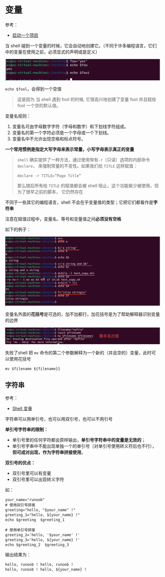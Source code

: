# 变量

参考：

+ [启动一个项目](http://billie66.github.io/TLCL/book/chap26.html)

当 shell 碰到一个变量的时候，它会自动地创建它。（不同于许多编程语言，它们中的变量在使用之前，必须显式的声明或是定义）

![003](https://github.com/winfredzen/Linux-Learn/blob/main/shell/images/003.png)

`echo $fool`，会得到一个空值

> 这是因为 当 shell 遇到 fool 的时候, 它很高兴地创建了变量 fool 并且赋给 fool 一个空的默认值。



变量名规则：

1. 变量名可由字母数字字符（字母和数字）和下划线字符组成。
2. 变量名的第一个字符必须是一个字母或一个下划线。
3. 变量名中不允许出现空格和标点符号。



**一个常用惯例是指定大写字母来表示常量，小写字母表示真正的变量**



> `shell` 确实提供了一种方法，通过使用带有`-r`（只读）选项的内部命令 `declare`， 来强制常量的不变性。如果我们给 `TITLE` 这样赋值：
>
> ```shell
> declare -r TITLE=”Page Title”
> ```
>
> 那么随后所有给 `TITLE` 的赋值都会被 shell 阻止。这个功能极少被使用，但为了很早之前的脚本， 它仍然存在



不同于一些其它的编程语言，shell 不会在乎变量值的类型；它把它们都看作是**字符串**

注意在赋值过程中，变量名、等号和变量值之间**必须没有空格**

如下的例子：

![004](https://github.com/winfredzen/Linux-Learn/blob/main/shell/images/004.png)



变量名外面的**花括号**是可选的，加不加都行，加花括号是为了帮助解释器识别变量的边界

![005](https://github.com/winfredzen/Linux-Learn/blob/main/shell/images/005.png)

失败了shell 把 `mv` 命令的第二个参数解释为一个新的（并且空的）变量，此时可以使用花括号

```shell
mv $filename ${filename}1
```



## 字符串

参考：

+ [Shell 变量](https://www.runoob.com/linux/linux-shell-variable.html)



字符串可以用单引号，也可以用双引号，也可以不用引号

**单引号字符串的限制：**

- 单引号里的任何字符都会原样输出，**单引号字符串中的变量是无效的**；
- 单引号字串中不能出现单独一个的单引号（对单引号使用转义符后也不行），**但可成对出现，作为字符串拼接使用**。



**双引号的优点：**

- 双引号里可以有变量
- 双引号里可以出现转义字符



如：

```shell
your_name="runoob"
# 使用双引号拼接
greeting="hello, "$your_name" !"
greeting_1="hello, ${your_name} !"
echo $greeting  $greeting_1

# 使用单引号拼接
greeting_2='hello, '$your_name' !'
greeting_3='hello, ${your_name} !'
echo $greeting_2  $greeting_3
```

输出结果为：

```shell
hello, runoob ! hello, runoob !
hello, runoob ! hello, ${your_name} !
```





























